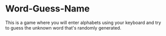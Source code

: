 # Word-Guess-Name
This is a game where you will enter alphabets using your keyboard and try to guess the unknown word that's randomly generated.
